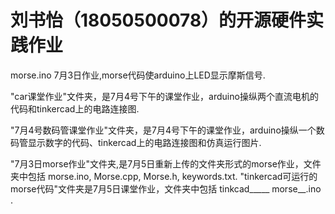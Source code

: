 # 刘书怡（18050500078）的开源硬件实践作业

morse.ino 7月3日作业,morse代码使arduino上LED显示摩斯信号.

"car课堂作业"文件夹，是7月4号下午的课堂作业，arduino操纵两个直流电机的代码和tinkercad上的电路连接图.

"7月4号数码管课堂作业"文件夹，是7月4号下午的课堂作业，arduino操纵一个数码管显示数字的代码、tinkercad上的电路连接图和仿真运行图片.

"7月3日morse作业"文件夹,是7月5日重新上传的文件夹形式的morse作业，文件夹中包括 morse.ino, Morse.cpp, Morse.h, keywords.txt.
"tinkercad可运行的morse代码"文件夹是7月5日课堂作业，文件夹中包括 tinkcad_____ morse__.ino .

